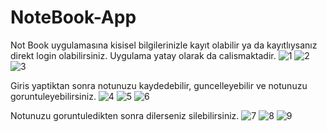 # NoteBook-App
 Not Book uygulamasına kisisel bilgilerinizle kayıt olabilir ya da kayıtlıysanız direkt login olabilirsiniz. Uygulama yatay olarak da calismaktadir.
 ![1](https://user-images.githubusercontent.com/92184238/192986283-6c962b89-3219-4b26-8868-9cd9ccd35e0e.png)
 ![2](https://user-images.githubusercontent.com/92184238/192986440-07d51fe3-8390-4559-8aa6-89c243fe0d7b.png)
![3](https://user-images.githubusercontent.com/92184238/192986484-74b9d567-1557-4784-8554-77040dca87c6.png)


Giris yaptiktan sonra notunuzu kaydedebilir, guncelleyebilir ve notunuzu goruntuleyebilirsiniz.
![4](https://user-images.githubusercontent.com/92184238/192986848-6a51f431-9fc3-4523-b102-cbfe348a1e27.png)
![5](https://user-images.githubusercontent.com/92184238/192986847-2a2df0df-ce87-4142-9ba0-658052542a56.png)
![6](https://user-images.githubusercontent.com/92184238/192986876-852f8e8e-c5c4-4a12-925d-10748d449ab3.png)


Notunuzu goruntuledikten sonra dilerseniz silebilirsiniz.
![7](https://user-images.githubusercontent.com/92184238/192987113-34985073-b7ca-44fd-89d8-b19c9344fe9c.png)
![8](https://user-images.githubusercontent.com/92184238/192987147-2dbaa2b9-0d16-4fee-b071-313697503b08.png)
![9](https://user-images.githubusercontent.com/92184238/192987173-aa14b2f1-d505-4799-b9e3-7f0beeb08541.png)
